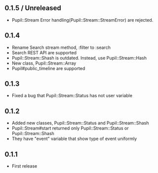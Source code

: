 0.1.5 / Unreleased
----------------

* Pupil::Stream Error handling(Pupil::Stream::StreamError) are rejected.


0.1.4
----------------

* Rename Search stream method, :filter to :search
* Search REST API are supported
* Pupil::Stream::Shash is outdated. Instead, use Pupil::Stream::Hash
* New class, Pupil::Stream::Array
* Pupil#public_timeline are supported

0.1.3
----------------

* Fixed a bug that Pupil::Stream::Status has not user variable

0.1.2
----------------

* Added new classes,
Pupil::Stream::Status and Pupil::Stream::Shash
* Pupil::Stream#start returned only Pupil::Stream::Status or Pupil::Stream::Shash
* They have "event" variable that show type of event uniformly

0.1.1
----------------

* First release
